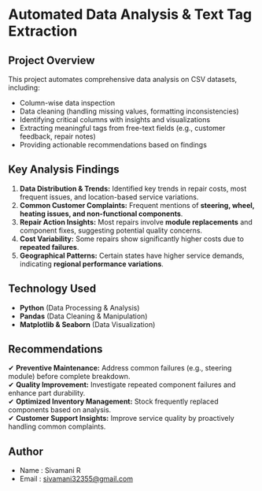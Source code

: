 # Automated Data Analysis & Text Tag Extraction  

## Project Overview  
This project automates comprehensive data analysis on CSV datasets, including:  
- Column-wise data inspection  
- Data cleaning (handling missing values, formatting inconsistencies)  
- Identifying critical columns with insights and visualizations  
- Extracting meaningful tags from free-text fields (e.g., customer feedback, repair notes)  
- Providing actionable recommendations based on findings  

## Key Analysis Findings  
1. **Data Distribution & Trends:** Identified key trends in repair costs, most frequent issues, and location-based service variations.  
2. **Common Customer Complaints:** Frequent mentions of **steering, wheel, heating issues, and non-functional components**.  
3. **Repair Action Insights:** Most repairs involve **module replacements** and component fixes, suggesting potential quality concerns.  
4. **Cost Variability:** Some repairs show significantly higher costs due to **repeated failures**.  
5. **Geographical Patterns:** Certain states have higher service demands, indicating **regional performance variations**.  

## Technology Used  
- **Python** (Data Processing & Analysis)  
- **Pandas** (Data Cleaning & Manipulation)  
- **Matplotlib & Seaborn** (Data Visualization)  

## Recommendations  
✔ **Preventive Maintenance:** Address common failures (e.g., steering module) before complete breakdown.  
✔ **Quality Improvement:** Investigate repeated component failures and enhance part durability.  
✔ **Optimized Inventory Management:** Stock frequently replaced components based on analysis.  
✔ **Customer Support Insights:** Improve service quality by proactively handling common complaints.  

## Author
- Name  : Sivamani R
- Email : sivamani32355@gmail.com

